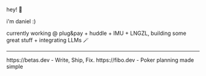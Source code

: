 hey! 👋

i'm daniel :) 

currently working @ plug&pay + huddle + IMU + LNGZL, building some great stuff + integrating LLMs 🪄

<hr>
https://betas.dev - Write, Ship, Fix. 
https://fibo.dev - Poker planning made simple


